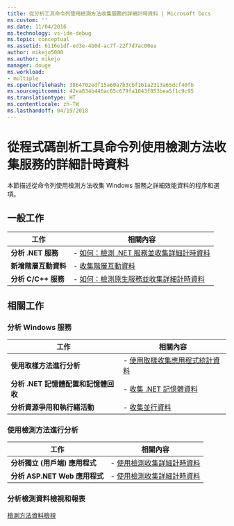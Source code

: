 ```yaml
---
title: 從分析工具命令列使用檢測方法收集服務的詳細計時資料 | Microsoft Docs
ms.custom: ''
ms.date: 11/04/2016
ms.technology: vs-ide-debug
ms.topic: conceptual
ms.assetid: 6116e1df-ed3e-4b0d-ac7f-22f7d7ac00ea
author: mikejo5000
ms.author: mikejo
manager: douge
ms.workload:
- multiple
ms.openlocfilehash: 3864702edf15a60a7b3cbf161a2313a65dcf40fb
ms.sourcegitcommit: 42ea834b446ac65c679fa1043f853bea5f1c9c95
ms.translationtype: HT
ms.contentlocale: zh-TW
ms.lasthandoff: 04/19/2018
---
```

# <a name="collecting-detailed-timing-data-for-services-by-using-the-instrumentation-method-from-the-profiler-command-line"></a>從程式碼剖析工具命令列使用檢測方法收集服務的詳細計時資料
本節描述從命令列使用檢測方法收集 Windows 服務之詳細效能資料的程序和選項。  
  
## <a name="common-tasks"></a>一般工作  
  
|工作|相關內容|  
|----------|---------------------|  
|**分析 .NET 服務**|-   [如何：檢測 .NET 服務並收集詳細計時資料](../profiling/how-to-instrument-a-dotnet-service-and-collect-detailed-timing-data-by-using-the-profiler-command-line.md)|  
|**新增階層互動資料**|-   [收集階層互動資料](../profiling/adding-tier-interaction-data-from-the-command-line.md)|  
|**分析 C/C++ 服務**|-   [如何：檢測原生服務並收集詳細計時資料](../profiling/how-to-instrument-a-native-service-and-collect-detailed-timing-data-by-using-the-profiler-command-line.md)|  
  
## <a name="related-tasks"></a>相關工作  
  
### <a name="profiling-windows-services"></a>分析 Windows 服務  
  
|工作|相關內容|  
|----------|---------------------|  
|**使用取樣方法進行分析**|-   [使用取樣收集應用程式統計資料](../profiling/collecting-application-statistics-for-services-by-using-the-profiler-sampling-method.md)|  
|**分析 .NET 記憶體配置和記憶體回收**|-   [收集 .NET 記憶體資料](../profiling/collecting-memory-data-from-dotnet-framework-services-by-using-the-profiler-command-line.md)|  
|**分析資源爭用和執行緒活動**|-   [收集並行資料](../profiling/collecting-concurrency-data-for-a-service-by-using-the-profiler-command-line.md)|  
  
### <a name="profiling-by-using-the-instrumentation-method"></a>使用檢測方法進行分析  
  
|工作|相關內容|  
|----------|---------------------|  
|**分析獨立 (用戶端) 應用程式**|-   [使用檢測收集詳細計時資料](../profiling/collecting-detailed-timing-data-for-a-stand-alone-application-by-using-the-profiler-command-line.md)|  
|**分析 ASP.NET Web 應用程式**|-   [使用檢測收集詳細計時資料](../profiling/collecting-detailed-timing-data-for-an-aspnet-web-application-using-the-profiler-instrumentation-method.md)|  
  
### <a name="analyzing-instrumentation-data-views-and-reports"></a>分析檢測資料檢視和報表  
 [檢測方法資料檢視](../profiling/instrumentation-method-data-views.md)